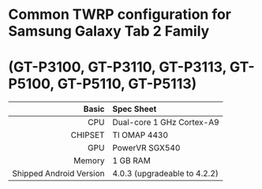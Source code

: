 Common TWRP configuration for Samsung Galaxy Tab 2 Family
=====================================
(GT-P3100, GT-P3110, GT-P3113, GT-P5100, GT-P5110, GT-P5113) 
=====================================

Basic   | Spec Sheet
-------:|:-------------------------
CPU     | Dual-core 1 GHz Cortex-A9
CHIPSET | TI OMAP 4430
GPU     | PowerVR SGX540
Memory  | 1 GB RAM
Shipped Android Version | 4.0.3 (upgradeable to 4.2.2)
